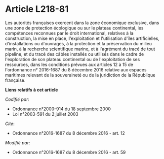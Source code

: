 # Article L218-81

Les autorités françaises exercent dans la zone économique exclusive, dans une zone de protection écologique ou sur le plateau
continental, les compétences reconnues par le droit international, relatives à la construction, la mise en place,
l'exploitation et l'utilisation d'îles artificielles, d'installations ou d'ouvrages, à la protection et la préservation du
milieu marin, à la recherche scientifique marine, et à l'agrément du tracé de tout pipeline, et du tracé des câbles installés
ou utilisés dans le cadre de l'exploration de son plateau continental ou de l'exploitation de ses ressources, dans les
conditions prévues aux articles 12 à 15 de l'ordonnance n° 2016-1687 du 8 décembre 2016 relative aux espaces maritimes
relevant de la souveraineté ou de la juridiction de la République française.

**Liens relatifs à cet article**

_Codifié par_:

  - Ordonnance n°2000-914 du 18 septembre 2000
  - Loi n°2003-591 du 2 juillet 2003

_Cite_:

  - Ordonnance n°2016-1687 du 8 décembre 2016 - art. 12

_Modifié par_:

  - Ordonnance n°2016-1687 du 8 décembre 2016 - art. 59
